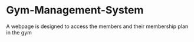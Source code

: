 # Gym-Management-System
A webpage is designed to access the members and their membership plan in the gym 
